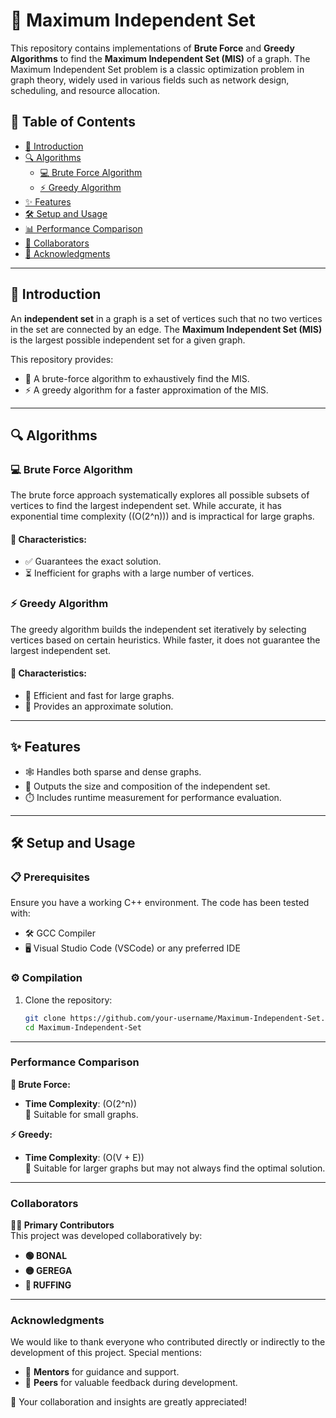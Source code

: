 # 🌟 Maximum Independent Set

This repository contains implementations of **Brute Force** and **Greedy Algorithms** to find the **Maximum Independent Set (MIS)** of a graph. The Maximum Independent Set problem is a classic optimization problem in graph theory, widely used in various fields such as network design, scheduling, and resource allocation.

## 📑 Table of Contents
- [📖 Introduction](#introduction)
- [🔍 Algorithms](#algorithms)
  - [💻 Brute Force Algorithm](#brute-force-algorithm)
  - [⚡ Greedy Algorithm](#greedy-algorithm)
- [✨ Features](#features)
- [🛠️ Setup and Usage](#setup-and-usage)
- [📊 Performance Comparison](#performance-comparison)
- [🤝 Collaborators](#collaborators)
- [🙌 Acknowledgments](#acknowledgments)

---

## 📖 Introduction
An **independent set** in a graph is a set of vertices such that no two vertices in the set are connected by an edge. The **Maximum Independent Set (MIS)** is the largest possible independent set for a given graph.

This repository provides:
- 🧮 A brute-force algorithm to exhaustively find the MIS.
- ⚡ A greedy algorithm for a faster approximation of the MIS.

---

## 🔍 Algorithms

### 💻 Brute Force Algorithm
The brute force approach systematically explores all possible subsets of vertices to find the largest independent set. While accurate, it has exponential time complexity (\(O(2^n)\)) and is impractical for large graphs.

#### 🔑 Characteristics:
- ✅ Guarantees the exact solution.
- ⏳ Inefficient for graphs with a large number of vertices.

### ⚡ Greedy Algorithm
The greedy algorithm builds the independent set iteratively by selecting vertices based on certain heuristics. While faster, it does not guarantee the largest independent set.

#### 🔑 Characteristics:
- 🚀 Efficient and fast for large graphs.
- 🌟 Provides an approximate solution.

---

## ✨ Features
- 🕸️ Handles both sparse and dense graphs.
- 📏 Outputs the size and composition of the independent set.
- ⏱️ Includes runtime measurement for performance evaluation.

---

## 🛠️ Setup and Usage

### 📋 Prerequisites
Ensure you have a working C++ environment. The code has been tested with:
- 🛠️ GCC Compiler
- 🖥️ Visual Studio Code (VSCode) or any preferred IDE

### ⚙️ Compilation
1. Clone the repository:
   ```bash
   git clone https://github.com/your-username/Maximum-Independent-Set.git
   cd Maximum-Independent-Set
---
### Performance Comparison

**🧮 Brute Force:**  
- **Time Complexity**: \(O(2^n)\)  
  🚦 Suitable for small graphs.

**⚡ Greedy:**  
- **Time Complexity**: \(O(V + E)\)  
  🚀 Suitable for larger graphs but may not always find the optimal solution.

---

### Collaborators

**👨‍💻 Primary Contributors**  
This project was developed collaboratively by:  
- **🟢 BONAL**  
- **🟡 GEREGA**  
- **🔵 RUFFING**

---

### Acknowledgments

We would like to thank everyone who contributed directly or indirectly to the development of this project. Special mentions:  
- 🙏 **Mentors** for guidance and support.  
- 💬 **Peers** for valuable feedback during development.  

💖 Your collaboration and insights are greatly appreciated!
